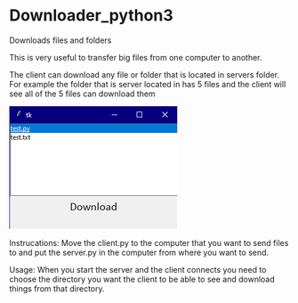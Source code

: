 # Downloader_python3
Downloads files and folders

This is very useful to transfer big files from one computer to another.

The client can download any file or folder that is located in servers folder.
For example the folder that is server located in has 5 files and the client will see all of the 5 files can download them

![Image of the app](https://raw.githubusercontent.com/ArmenG888/Downloader_python3/main/Screenshots/tk%209_1_2021%204_16_01%20PM.png)

Instrucations:
Move the client.py to the computer that you want to send files to and put the server.py in the computer from where you want to send.

Usage:
When you start the server and the client connects you need to choose the directory you want the client to be able to see and download things from that directory.
